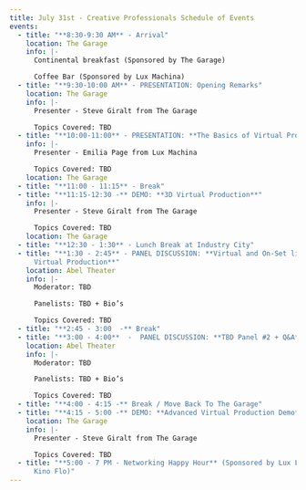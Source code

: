 ```yaml
---
title: July 31st - Creative Professionals Schedule of Events
events:
  - title: "**8:30-9:30 AM** - Arrival"
    location: The Garage
    info: |-
      Continental breakfast (Sponsored by The Garage)

      Coffee Bar (Sponsored by Lux Machina)
  - title: "**9:30-10:00 AM** - PRESENTATION: Opening Remarks"
    location: The Garage
    info: |-
      Presenter - Steve Giralt from The Garage

      Topics Covered: TBD
  - title: "**10:00-11:00** - PRESENTATION: **The Basics of Virtual Production**"
    info: |-
      Presenter - Emilia Page from Lux Machina

      Topics Covered: TBD
    location: The Garage
  - title: "**11:00 - 11:15** - Break"
  - title: "**11:15-12:30 -** DEMO: **3D Virtual Production**"
    info: |-
      Presenter - Steve Giralt from The Garage

      Topics Covered: TBD
    location: The Garage
  - title: "**12:30 - 1:30** - Lunch Break at Industry City"
  - title: "**1:30 - 2:45** - PANEL DISCUSSION: **Virtual and On-Set lighting for
      Virtual Production**"
    location: Abel Theater
    info: |-
      Moderator: TBD

      Panelists: TBD + Bio’s

      Topics Covered: TBD
  - title: "**2:45 - 3:00  -** Break"
  - title: "**3:00 - 4:00**  -  PANEL DISCUSSION: **TBD Panel #2 + Q&A**"
    location: Abel Theater
    info: |-
      Moderator: TBD

      Panelists: TBD + Bio’s

      Topics Covered: TBD
  - title: "**4:00 - 4:15 -** Break / Move Back To The Garage"
  - title: "**4:15 - 5:00 -** DEMO: **Advanced Virtual Production Demo**"
    location: The Garage
    info: |-
      Presenter - Steve Giralt from The Garage

      Topics Covered: TBD
  - title: "**5:00 - 7 PM - Networking Happy Hour** (Sponsored by Lux Lighting and
      Kino Flo)"
---
```

